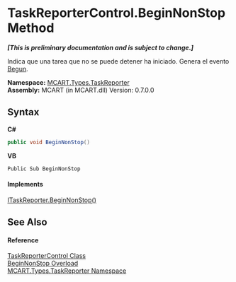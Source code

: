 # TaskReporterControl.BeginNonStop Method 
 _**\[This is preliminary documentation and is subject to change.\]**_

Indica que una tarea que no se puede detener ha iniciado. Genera el evento <a href="33b30035-1883-2f62-1534-c09e622cf7ac">Begun</a>.

**Namespace:**&nbsp;<a href="256f3901-18cb-eeca-835c-7de778822db3">MCART.Types.TaskReporter</a><br />**Assembly:**&nbsp;MCART (in MCART.dll) Version: 0.7.0.0

## Syntax

**C#**<br />
``` C#
public void BeginNonStop()
```

**VB**<br />
``` VB
Public Sub BeginNonStop
```


#### Implements
<a href="a19bebfd-a6d1-c0a1-4c72-af62ac99c59a">ITaskReporter.BeginNonStop()</a><br />

## See Also


#### Reference
<a href="8772b8d4-cb78-6a2a-83e0-dd746f24cc98">TaskReporterControl Class</a><br /><a href="cc1850b0-34f4-6864-f812-563f9e23a2b6">BeginNonStop Overload</a><br /><a href="256f3901-18cb-eeca-835c-7de778822db3">MCART.Types.TaskReporter Namespace</a><br />